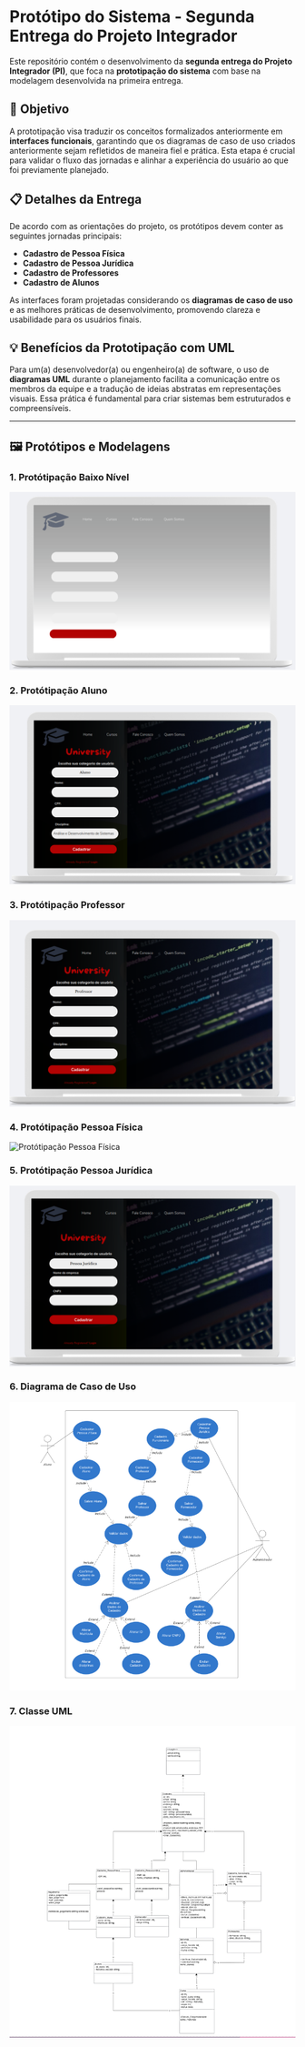 # Protótipo do Sistema - Segunda Entrega do Projeto Integrador  

Este repositório contém o desenvolvimento da **segunda entrega do Projeto Integrador (PI)**, que foca na **prototipação do sistema** com base na modelagem desenvolvida na primeira entrega.  

## 🎯 Objetivo  

A prototipação visa traduzir os conceitos formalizados anteriormente em **interfaces funcionais**, garantindo que os diagramas de caso de uso criados anteriormente sejam refletidos de maneira fiel e prática. Esta etapa é crucial para validar o fluxo das jornadas e alinhar a experiência do usuário ao que foi previamente planejado.

## 📋 Detalhes da Entrega  

De acordo com as orientações do projeto, os protótipos devem conter as seguintes jornadas principais:  

- **Cadastro de Pessoa Física**  
- **Cadastro de Pessoa Jurídica**  
- **Cadastro de Professores**  
- **Cadastro de Alunos**  

As interfaces foram projetadas considerando os **diagramas de caso de uso** e as melhores práticas de desenvolvimento, promovendo clareza e usabilidade para os usuários finais.  

## 💡 Benefícios da Prototipação com UML  

Para um(a) desenvolvedor(a) ou engenheiro(a) de software, o uso de **diagramas UML** durante o planejamento facilita a comunicação entre os membros da equipe e a tradução de ideias abstratas em representações visuais. Essa prática é fundamental para criar sistemas bem estruturados e compreensíveis.  

---

## 🖼️ Protótipos e Modelagens  

### 1. Protótipação Baixo Nível  
![Protótipação Baixo Nível](Protipação%20Baixo%20nível.png)  

### 2. Protótipação Aluno  
![Protótipação Aluno](Aluno.png)  

### 3. Protótipação Professor  
![Protótipação Professor](Professor.png)  

### 4. Protótipação Pessoa Física  
![Protótipação Pessoa Física](Pessoa%20Física.png)  

### 5. Protótipação Pessoa Jurídica  
![Protótipação Pessoa Jurídica](Pessoa%20Jurídica.png)  

### 6. Diagrama de Caso de Uso  
![Diagrama de Caso de Uso](Documentação/Diagrama%20de%20Caso%20de%20Uso.png)  

### 7. Classe UML  
![Classe UML](Documentação/Classe%20UML.png)  
